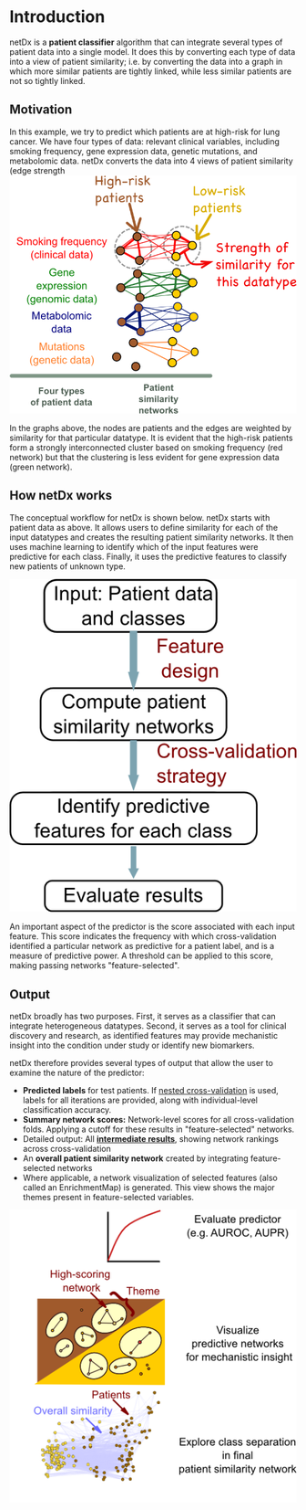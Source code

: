 # Introduction

netDx is a **patient classifier** algorithm that can integrate several types of patient data into a single model. It does this by converting each type of data into a view of patient similarity; i.e. by converting the data into a graph in which more similar patients are tightly linked, while less similar patients are not so tightly linked.  

## Motivation

In this example, we try to predict which patients are at high-risk for lung cancer. We have four types of data: relevant clinical variables, including smoking frequency, gene expression data, genetic mutations, and metabolomic data. netDx converts the data into 4 views of patient similarity (edge strength
![psn_intro.png](./_static/images/Introduction/psn_intro.png)

In the graphs above, the nodes are patients and the edges are weighted by similarity for that particular datatype. It is evident that the high-risk patients form a strongly interconnected cluster based on smoking frequency (red network) but that the clustering is less evident for gene expression data (green network).

## How netDx works
The conceptual workflow for netDx is shown below. netDx starts with patient data as above. It allows users to define similarity for each of the input datatypes and creates the resulting patient similarity networks. It then uses machine learning to identify which of the input features were predictive for each class. Finally, it uses the predictive features to classify new patients of unknown type. 

![workflow.png](./_static/images/Introduction/workflow.png)

An important aspect of the predictor is the score associated with each input feature. This score indicates the frequency with which cross-validation identified a particular network as predictive for a patient label, and is a measure of predictive power. A threshold can be applied to this score, making passing networks "feature-selected".

## Output
netDx broadly has two purposes. First, it serves as a classifier that can integrate heterogeneous datatypes. Second, it serves as a tool for clinical discovery and research, as identified features may provide mechanistic insight into the condition under study or identify new biomarkers.

netDx therefore provides several types of output that allow the user to examine the nature of the predictor: 
* **Predicted labels** for test patients. If [nested cross-validation](Predictor_Designs.md#nestedcv) is used, labels for all iterations are provided, along with individual-level classification accuracy.
* **Summary network scores:** Network-level scores for all cross-validation folds. Applying a cutoff for these results in "feature-selected" networks. 
* Detailed output: All **[intermediate results](Output_Files.md)**, showing network rankings across cross-validation
* An **overall patient similarity network** created by integrating feature-selected networks
* Where applicable, a network visualization of selected features (also called an EnrichmentMap) is generated. This view shows the major themes present in feature-selected variables.

![outputs.png](./_static/images/Introduction/outputs.png)
